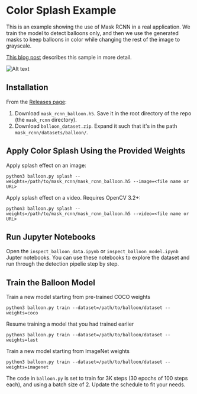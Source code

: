 # Color Splash Example
This is an example showing the use of Mask RCNN in a real application. We train the model to detect balloons only, and then we use the generated masks to keep balloons in color while changing the rest of the image to grayscale.

[This blog post](https://engineering.matterport.com/splash-of-color-instance-segmentation-with-mask-r-cnn-and-tensorflow-7c761e238b46) describes this sample in more detail.

![Alt text](assets/balloon_color_splash.gif) 

## Installation
From the [Releases page](https://github.com/matterport/Mask_RCNN/releases):

1. Download `mask_rcnn_balloon.h5`. Save it in the root directory of the repo (the `mask_rcnn` directory).
2. Download `balloon_dataset.zip`. Expand it such that it's in the path `mask_rcnn/datasets/balloon/`.

## Apply Color Splash Using the Provided Weights
Apply splash effect on an image:
```
python3 balloon.py splash --weights=/path/to/mask_rcnn/mask_rcnn_balloon.h5 --image=<file name or URL>
```
Apply splash effect on a video. Requires OpenCV 3.2+:
```
python3 balloon.py splash --weights=/path/to/mask_rcnn/mask_rcnn_balloon.h5 --video=<file name or URL>
```
## Run Jupyter Notebooks
Open the `inspect_balloon_data.ipynb` or `inspect_balloon_model.ipynb` Jupter notebooks. You can use these notebooks to explore the dataset and run through the detection pipelie step by step.
## Train the Balloon Model
Train a new model starting from pre-trained COCO weights
```
python3 balloon.py train --dataset=/path/to/balloon/dataset --weights=coco
```
Resume training a model that you had trained earlier
```
python3 balloon.py train --dataset=/path/to/balloon/dataset --weights=last
```
Train a new model starting from ImageNet weights
```
python3 balloon.py train --dataset=/path/to/balloon/dataset --weights=imagenet
```
The code in `balloon.py` is set to train for 3K steps (30 epochs of 100 steps each), and using a batch size of 2. Update the schedule to fit your needs.
